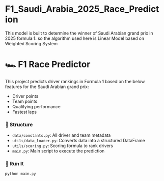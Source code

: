 # F1_Saudi_Arabia_2025_Race_Prediction
This model is built to determine the winner of Saudi Arabian grand prix in 2025 formula 1. so the algorithm used here is Linear Model based on Weighted Scoring System

# 🏎️ F1 Race Predictor

This project predicts driver rankings in Formula 1 based on the below features for the Saudi Arabian grand prix:
- Driver points
- Team points
- Qualifying performance
- Fastest laps

### 📁 Structure

- `data/constants.py`: All driver and team metadata
- `utils/data_loader.py`: Converts data into a structured DataFrame
- `utils/scoring.py`: Scoring formula to rank drivers
- `main.py`: Main script to execute the prediction

### 🚀 Run It

```bash
python main.py

